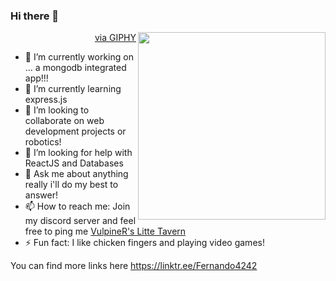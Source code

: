 ### Hi there 👋

<img src="https://media1.giphy.com/media/2xu5zpSV3oqKcCSZ49/giphy.gif?cid=790b7611610ebe80d1fa1d1f5d5a4e9abc2c8522d631b570&rid=giphy.gif&ct=g" height="300px" align="right"></img>
<p align="right"><a href="https://giphy.com/gifs/art-pixel-8bit-2xu5zpSV3oqKcCSZ49">via GIPHY</a></p>

- 🔭 I’m currently working on ... a mongodb integrated app!!!
- 🌱 I’m currently learning express.js
- 👯 I’m looking to collaborate on web development projects or robotics!
- 🤔 I’m looking for help with ReactJS and Databases
- 💬 Ask me about anything really i'll do my best to answer!
- 📫 How to reach me: Join my discord server and feel free to ping me [VulpineR's Litte Tavern](https://discord.gg/44XTGfPCYP)
- ⚡ Fun fact: I like chicken fingers and playing video games! 


You can find more links here
https://linktr.ee/Fernando4242
